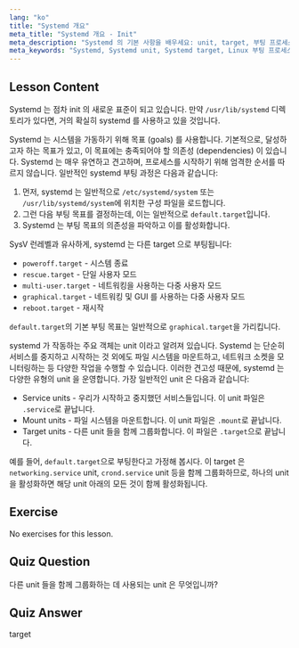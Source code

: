 ```yaml
---
lang: "ko"
title: "Systemd 개요"
meta_title: "Systemd 개요 - Init"
meta_description: "Systemd 의 기본 사항을 배우세요: unit, target, 부팅 프로세스를 이해합니다. Systemd 가 Linux 에서 서비스와 시스템 상태를 어떻게 관리하는지 알아보세요. 여정을 시작하세요!"
meta_keywords: "Systemd, Systemd unit, Systemd target, Linux 부팅 프로세스, Linux 서비스, 초보자, 튜토리얼, 가이드"
---
```


## Lesson Content

Systemd 는 점차 init 의 새로운 표준이 되고 있습니다. 만약 `/usr/lib/systemd` 디렉토리가 있다면, 거의 확실히 systemd 를 사용하고 있을 것입니다.

Systemd 는 시스템을 가동하기 위해 목표 (goals) 를 사용합니다. 기본적으로, 달성하고자 하는 목표가 있고, 이 목표에는 충족되어야 할 의존성 (dependencies) 이 있습니다. Systemd 는 매우 유연하고 견고하며, 프로세스를 시작하기 위해 엄격한 순서를 따르지 않습니다. 일반적인 systemd 부팅 과정은 다음과 같습니다:

1. 먼저, systemd 는 일반적으로 `/etc/systemd/system` 또는 `/usr/lib/systemd/system`에 위치한 구성 파일을 로드합니다.
2. 그런 다음 부팅 목표를 결정하는데, 이는 일반적으로 `default.target`입니다.
3. Systemd 는 부팅 목표의 의존성을 파악하고 이를 활성화합니다.

SysV 런레벨과 유사하게, systemd 는 다른 target 으로 부팅됩니다:

- `poweroff.target` - 시스템 종료
- `rescue.target` - 단일 사용자 모드
- `multi-user.target` - 네트워킹을 사용하는 다중 사용자 모드
- `graphical.target` - 네트워킹 및 GUI 를 사용하는 다중 사용자 모드
- `reboot.target` - 재시작

`default.target`의 기본 부팅 목표는 일반적으로 `graphical.target`을 가리킵니다.

systemd 가 작동하는 주요 객체는 unit 이라고 알려져 있습니다. Systemd 는 단순히 서비스를 중지하고 시작하는 것 외에도 파일 시스템을 마운트하고, 네트워크 소켓을 모니터링하는 등 다양한 작업을 수행할 수 있습니다. 이러한 견고성 때문에, systemd 는 다양한 유형의 unit 을 운영합니다. 가장 일반적인 unit 은 다음과 같습니다:

- Service units - 우리가 시작하고 중지했던 서비스들입니다. 이 unit 파일은 `.service`로 끝납니다.
- Mount units - 파일 시스템을 마운트합니다. 이 unit 파일은 `.mount`로 끝납니다.
- Target units - 다른 unit 들을 함께 그룹화합니다. 이 파일은 `.target`으로 끝납니다.

예를 들어, `default.target`으로 부팅한다고 가정해 봅시다. 이 target 은 `networking.service` unit, `crond.service` unit 등을 함께 그룹화하므로, 하나의 unit 을 활성화하면 해당 unit 아래의 모든 것이 함께 활성화됩니다.

## Exercise

No exercises for this lesson.

## Quiz Question

다른 unit 들을 함께 그룹화하는 데 사용되는 unit 은 무엇입니까?

## Quiz Answer

target
